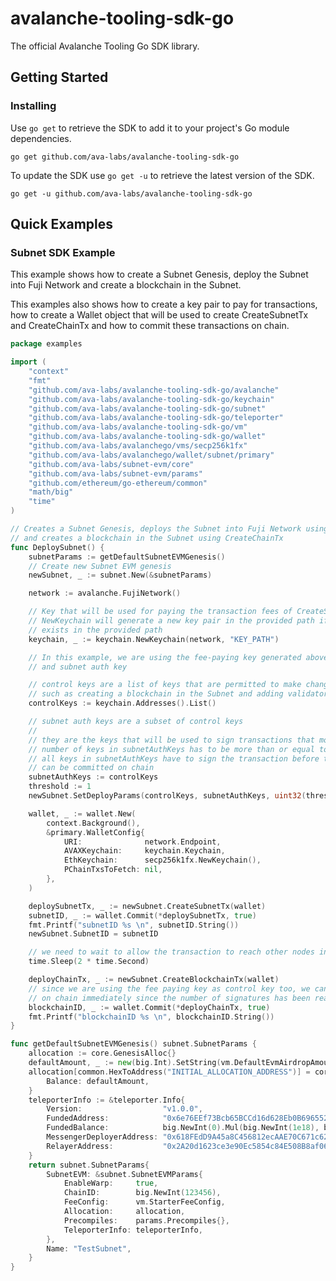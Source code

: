# avalanche-tooling-sdk-go

The official Avalanche Tooling Go SDK library.

## Getting Started

### Installing
Use `go get` to retrieve the SDK to add it to your project's Go module dependencies.

	go get github.com/ava-labs/avalanche-tooling-sdk-go

To update the SDK use `go get -u` to retrieve the latest version of the SDK.

	go get -u github.com/ava-labs/avalanche-tooling-sdk-go

## Quick Examples

### Subnet SDK Example

This example shows how to create a Subnet Genesis, deploy the Subnet into Fuji Network and create
a blockchain in the Subnet. 

This examples also shows how to create a key pair to pay for transactions, how to create a Wallet
object that will be used to create CreateSubnetTx and CreateChainTx and how to commit these 
transactions on chain.

```go
package examples

import (
	"context"
	"fmt"
	"github.com/ava-labs/avalanche-tooling-sdk-go/avalanche"
	"github.com/ava-labs/avalanche-tooling-sdk-go/keychain"
	"github.com/ava-labs/avalanche-tooling-sdk-go/subnet"
	"github.com/ava-labs/avalanche-tooling-sdk-go/teleporter"
	"github.com/ava-labs/avalanche-tooling-sdk-go/vm"
	"github.com/ava-labs/avalanche-tooling-sdk-go/wallet"
	"github.com/ava-labs/avalanchego/vms/secp256k1fx"
	"github.com/ava-labs/avalanchego/wallet/subnet/primary"
	"github.com/ava-labs/subnet-evm/core"
	"github.com/ava-labs/subnet-evm/params"
	"github.com/ethereum/go-ethereum/common"
	"math/big"
	"time"
)

// Creates a Subnet Genesis, deploys the Subnet into Fuji Network using CreateSubnetTx
// and creates a blockchain in the Subnet using CreateChainTx
func DeploySubnet() {
	subnetParams := getDefaultSubnetEVMGenesis()
	// Create new Subnet EVM genesis
	newSubnet, _ := subnet.New(&subnetParams)

	network := avalanche.FujiNetwork()

	// Key that will be used for paying the transaction fees of CreateSubnetTx and CreateChainTx
	// NewKeychain will generate a new key pair in the provided path if no .pk file currently
	// exists in the provided path
	keychain, _ := keychain.NewKeychain(network, "KEY_PATH")

	// In this example, we are using the fee-paying key generated above also as control key
	// and subnet auth key

	// control keys are a list of keys that are permitted to make changes to a Subnet
	// such as creating a blockchain in the Subnet and adding validators to the Subnet
	controlKeys := keychain.Addresses().List()

	// subnet auth keys are a subset of control keys
	//
	// they are the keys that will be used to sign transactions that modify a Subnet
	// number of keys in subnetAuthKeys has to be more than or equal to threshold
	// all keys in subnetAuthKeys have to sign the transaction before the transaction
	// can be committed on chain
	subnetAuthKeys := controlKeys
	threshold := 1
	newSubnet.SetDeployParams(controlKeys, subnetAuthKeys, uint32(threshold))

	wallet, _ := wallet.New(
		context.Background(),
		&primary.WalletConfig{
			URI:              network.Endpoint,
			AVAXKeychain:     keychain.Keychain,
			EthKeychain:      secp256k1fx.NewKeychain(),
			PChainTxsToFetch: nil,
		},
	)

	deploySubnetTx, _ := newSubnet.CreateSubnetTx(wallet)
	subnetID, _ := wallet.Commit(*deploySubnetTx, true)
	fmt.Printf("subnetID %s \n", subnetID.String())
	newSubnet.SubnetID = subnetID

	// we need to wait to allow the transaction to reach other nodes in Fuji
	time.Sleep(2 * time.Second)

	deployChainTx, _ := newSubnet.CreateBlockchainTx(wallet)
	// since we are using the fee paying key as control key too, we can commit the transaction
	// on chain immediately since the number of signatures has been reached
	blockchainID, _ := wallet.Commit(*deployChainTx, true)
	fmt.Printf("blockchainID %s \n", blockchainID.String())
}

func getDefaultSubnetEVMGenesis() subnet.SubnetParams {
	allocation := core.GenesisAlloc{}
	defaultAmount, _ := new(big.Int).SetString(vm.DefaultEvmAirdropAmount, 10)
	allocation[common.HexToAddress("INITIAL_ALLOCATION_ADDRESS")] = core.GenesisAccount{
		Balance: defaultAmount,
	}
	teleporterInfo := &teleporter.Info{
		Version:                  "v1.0.0",
		FundedAddress:            "0x6e76EEf73Bcb65BCCd16d628Eb0B696552c53E4e",
		FundedBalance:            big.NewInt(0).Mul(big.NewInt(1e18), big.NewInt(600)),
		MessengerDeployerAddress: "0x618FEdD9A45a8C456812ecAAE70C671c6249DfaC",
		RelayerAddress:           "0x2A20d1623ce3e90Ec5854c84E508B8af065C059d",
	}
	return subnet.SubnetParams{
		SubnetEVM: &subnet.SubnetEVMParams{
			EnableWarp:     true,
			ChainID:        big.NewInt(123456),
			FeeConfig:      vm.StarterFeeConfig,
			Allocation:     allocation,
			Precompiles:    params.Precompiles{},
			TeleporterInfo: teleporterInfo,
		},
		Name: "TestSubnet",
	}
}
```